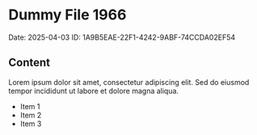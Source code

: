 # Dummy File 1966

Date: 2025-04-03
ID: 1A9B5EAE-22F1-4242-9ABF-74CCDA02EF54

## Content

Lorem ipsum dolor sit amet, consectetur adipiscing elit.
Sed do eiusmod tempor incididunt ut labore et dolore magna aliqua.

* Item 1
* Item 2
* Item 3

